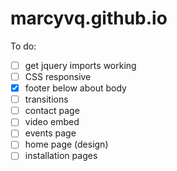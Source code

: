 # marcyvq.github.io

To do:
- [ ] get jquery imports working
- [ ] CSS responsive
- [x] footer below about body
- [ ] transitions
- [ ] contact page
- [ ] video embed
- [ ] events page
- [ ] home page (design)
- [ ] installation pages